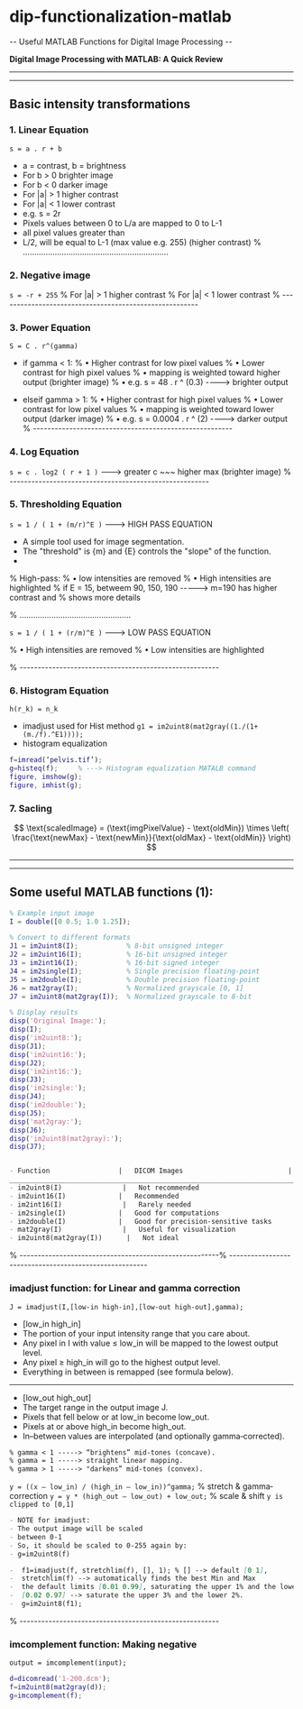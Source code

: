# dip-functionalization-matlab

 -- Useful MATLAB Functions for Digital Image Processing --

**Digital Image Processing with MATLAB: A Quick Review** 

-------------------------------------
-------------------------------------
## Basic intensity transformations

### 1. Linear Equation

`s = a . r + b`

-  a = contrast,  b = brightness
-  For b > 0 brighter image
-  For b < 0 darker image
-  For |a| > 1 higher contrast
-  For |a| < 1 lower contrast
-  e.g. s = 2r
-  Pixels values between 0 to L/a are mapped to 0 to L-1
-  all pixel values greater than 
-  L/2, will be equal to L-1 (max value e.g. 255) (higher contrast)
% ................................................................
### 2. Negative image

`s = -r + 255`
% For |a| > 1 higher contrast
% For |a| < 1 lower contrast
% -------------------------------------------------------
### 3. Power Equation

`S = C . r^(gamma)`

- if gamma < 1:
    % • Higher contrast for low pixel values
    % • Lower contrast for high pixel values
    % • mapping is weighted toward higher output (brighter image)
    % • e.g. s = 48 . r ^ (0.3) ----> brighter output

- elseif gamma > 1:
    % • Higher contrast for high pixel values
    % • Lower contrast for low pixel values
    % • mapping is weighted toward lower output (darker image) 
    % • e.g. s = 0.0004 . r ^ (2) ----> darker output
% -------------------------------------------------------
### 4. Log Equation

`s = c . log2 ( r + 1 )`  ---> greater c ~~~ higher max (brighter image)
% -------------------------------------------------------
### 5. Thresholding Equation


`s = 1 / ( 1 + (m/r)^E )` ---> HIGH PASS EQUATION

- A simple tool used for image segmentation.
- The "threshold" is {m} and {E} controls the "slope" of the function.
- 
% High-pass:
    % • low intensities are removed
    % • High intensities are highlighted
 % if E = 15, betweem 90, 150, 190 -----> m=190 has higher contrast and
 % shows more details

% .................................................

`s = 1 / ( 1 + (r/m)^E )` ---> LOW PASS EQUATION

% • High intensities are removed
% • Low intensities are highlighted

% -------------------------------------------------------

### 6. Histogram Equation

`h(r_k) = n_k`

- imadjust used for Hist method
`g1 = im2uint8(mat2gray((1./(1+(m./f).^E1))));`
- histogram equalization 

```matlab
f=imread(‘pelvis.tif’);
g=histeq(f);     % ---> Histogram equalization MATALB command
figure, imshow(g);
figure, imhist(g);
```
### 7. Sacling

$$
\text{scaledImage} = (\text{imgPixelValue} - \text{oldMin}) \times \left( \frac{\text{newMax} - \text{newMin}}{\text{oldMax} - \text{oldMin}} \right)
$$

---------------------------------------
---------------------------------------
## Some useful MATLAB functions (1):

```matlab
% Example input image
I = double([0 0.5; 1.0 1.25]);

% Convert to different formats
J1 = im2uint8(I);            % 8-bit unsigned integer
J2 = im2uint16(I);           % 16-bit unsigned integer
J3 = im2int16(I);            % 16-bit signed integer
J4 = im2single(I);           % Single precision floating-point
J5 = im2double(I);           % Double precision floating-point
J6 = mat2gray(I);            % Normalized grayscale [0, 1]
J7 = im2uint8(mat2gray(I));  % Normalized grayscale to 8-bit

% Display results
disp('Original Image:');
disp(I);
disp('im2uint8:');
disp(J1);
disp('im2uint16:');
disp(J2);
disp('im2int16:');
disp(J3);
disp('im2single:');
disp(J4);
disp('im2double:');
disp(J5);
disp('mat2gray:');
disp(J6);
disp('im2uint8(mat2gray):');
disp(J7);
```

```markdown

- Function	               |   DICOM Images	                         |   Other Images
___________________________________________________________________________________________________________________
- im2uint8(I)	            |   Not recommended	                      |   Good for normalized or low-dynamic-range data
- im2uint16(I)	           |   Recommended	                          |   Good for high-dynamic-range data
- im2int16(I)	            |   Rarely needed	                        |   Use if signed data representation is required
- im2single(I)	           |   Good for computations	                |   Good for computations
- im2double(I)	           |   Good for precision-sensitive tasks	   |   Overkill unless high precision is needed
- mat2gray(I)	            |   Useful for visualization	             |   Useful for visualization
- im2uint8(mat2gray(I)) 	 |   Not ideal	                            |   Useful for saving/visualization in 8-bit
```
% -------------------------------------------------------% -------------------------------------------------------

### imadjust function: for Linear and gamma correction

`J = imadjust(I,[low-in high-in],[low-out high-out],gamma);`

- [low_in high_in]
- The portion of your input intensity range that you care about.
- Any pixel in I with value ≤ low_in will be mapped to the lowest output level.
- Any pixel ≥ high_in will go to the highest output level.
- Everything in between is remapped (see formula below).
- --------
- [low_out high_out]
- The target range in the output image J.
- Pixels that fell below or at low_in become low_out.
- Pixels at or above high_in become high_out.
- In–between values are interpolated (and optionally gamma‐corrected).
```markdown
% gamma < 1 -----> “brightens” mid‐tones (concave).
% gamma = 1 -----> straight linear mapping.
% gamma > 1 -----> "darkens” mid‐tones (convex).
```
`y = ((x – low_in) / (high_in – low_in))^gamma;`   % stretch & gamma‐correction
`y = y * (high_out – low_out) + low_out;`          % scale & shift
`y is clipped to [0,1]`

```markdown
- NOTE for imadjust:
- The output image will be scaled 
- between 0-1
- So, it should be scaled to 0-255 again by:
- g=im2uint8(f)

-  f1=imadjust(f, stretchlim(f), [], 1); % [] --> default [0 1],
-  stretchlim(f) --> automatically finds the best Min and Max
-  the default limits [0.01 0.99], saturating the upper 1% and the lower 1%.
-  [0.02 0.97] --> saturate the upper 3% and the lower 2%.
-  g=im2uint8(f1);
```
% -------------------------------------------------------

### imcomplement function: Making negative

`output = imcomplement(input);`

```matlab
d=dicomread('1-200.dcm');
f=im2uint8(mat2gray(d));
g=imcomplement(f);
```

